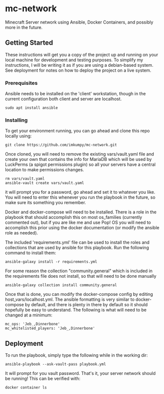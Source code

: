 # mc-network

Minecraft Server network using Ansible, Docker Containers, and possibly more in the future.

## Getting Started

These instructions will get you a copy of the project up and running on your local machine for development and testing purposes. To simplify my instructions, I will be writing it as if you are using a debian-based system. See deployment for notes on how to deploy the project on a live system.

### Prerequisites

Ansible needs to be installed on the 'client' workstation, though in the current configuration both client and server are localhost.

```
sudo apt install ansible
```

### Installing

To get your environment running, you can go ahead and clone this repo locally using:

```
git clone https://github.com/imkumpy/mc-network.git
```

Once cloned, you will need to remove the existing vars/vault.yaml file and create your own that contains the info for MariaDB which will be used by LuckPerms (a spigot permissions plugin) so all your servers have a central location to make permissions changes.

```
rm vars/vault.yaml
ansible-vault create vars/vault.yaml
```

it will prompt you for a password, go ahead and set it to whatever you like. You will need to enter this whenever you run the playbook in the future, so make sure its something you remember.

Docker and docker-compose will need to be installed. There is a role in the playbook that should accomplish this on most os_families (currently commented out), but if you are like me and use Pop! OS you will need to accomplish this prior using the docker documentation (or modify the ansible role as needed).

The included 'requirements.yml' file can be used to install the roles and collections that are used by ansible for this playbook. Run the following command to install them:

```
ansible-galaxy install -r requirements.yml
```
For some reason the collection "community.general" which is included in the requirements file does not install, so that will need to be done manually

```
ansible-galaxy collection install community.general
```

Once that is done, you can modify the docker-compose config by editing host_vars/localhost.yml. The ansible formatting is very similar to docker-compose by default, and there is plenty in there by default so it should hopefully be easy to understand. The following is what will need to be changed at a minimum:

```
mc_ops: 'Jeb_,Dinnerbone'
mc_whitelisted_players: 'Jeb_,Dinnerbone'
```

## Deployment

To run the playbook, simply type the following while in the working dir:

```
ansible-playbook --ask-vault-pass playbook.yml
```

It will prompt for you vault password. That's it, your server network should be running! This can be verified with:

```
docker container ls
```
